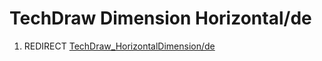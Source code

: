# TechDraw Dimension Horizontal/de
1.  REDIRECT [TechDraw\_HorizontalDimension/de](TechDraw_HorizontalDimension/de.md)
